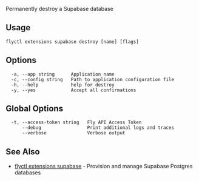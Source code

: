 Permanently destroy a Supabase database

## Usage
~~~
flyctl extensions supabase destroy [name] [flags]
~~~

## Options

~~~
  -a, --app string      Application name
  -c, --config string   Path to application configuration file
  -h, --help            help for destroy
  -y, --yes             Accept all confirmations
~~~

## Global Options

~~~
  -t, --access-token string   Fly API Access Token
      --debug                 Print additional logs and traces
      --verbose               Verbose output
~~~

## See Also

* [flyctl extensions supabase](/docs/flyctl/extensions-supabase/)	 - Provision and manage Supabase Postgres databases


